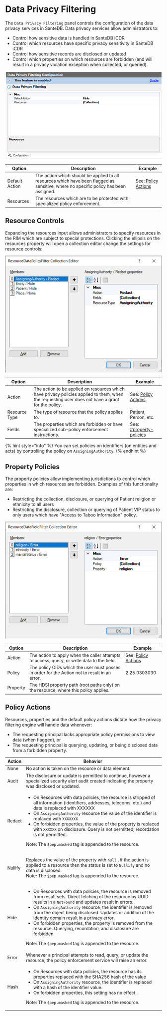 # Data Privacy Filtering

The `Data Privacy Filtering` panel controls the configuration of the data privacy services in SanteDB. Data privacy services allow administrators to:

* Control how sensitive data is handled in SanteDB iCDR
* Control which resources have specific privacy sensitivity in SanteDB iCDR
* Control how sensitive records are disclosed or updated
* Control which properties on which resources are forbidden (and will result in a privacy violation exception when collected, or queried).

![](<../../../../.gitbook/assets/image (439).png>)

| Option         | Description                                                                                                                           | Example                                                    |
| -------------- | ------------------------------------------------------------------------------------------------------------------------------------- | ---------------------------------------------------------- |
| Default Action | The action which should be applied to all resources which have been flagged as sensitive, where no specific policy has been assigned. | See: [Policy Actions](data-privacy-filtering.md#undefined) |
| Resources      | The resources which are to be protected with specialized policy enforcement.                                                          |                                                            |

## Resource Controls

Expanding the resources input allows administrators to specify resources in the RIM which are subject to special protections. Clicking the ellipsis on the resources property will open a collection editor change the settings for resource controls:

![](<../../../../.gitbook/assets/image (426).png>)

| Option        | Description                                                                                                                                       | Example                                                                          |
| ------------- | ------------------------------------------------------------------------------------------------------------------------------------------------- | -------------------------------------------------------------------------------- |
| Action        | The action to be applied on resources which have privacy policies applied to them, when the requesting user does not have a grant for the policy. | See: [Policy Actions](data-privacy-filtering.md#undefined)                       |
| Resource Type | The type of resource that the policy applies to.                                                                                                  | Patient, Person, etc.                                                            |
| Fields        | The properties which are forbidden or have specialized sub-policy enforcement instructions.                                                       | See: [#property-policies](data-privacy-filtering.md#property-policies "mention") |

{% hint style="info" %}
You can set policies on identifiers (on entities and acts) by controlling the policy on `AssigningAuthority`.
{% endhint %}

## Property Policies

The property policies allow implementing jurisdictions to control which properties in which resources are forbidden. Examples of this functionality are:

* Restricting the collection, disclosure, or querying of Patient religion or ethnicity to all users
* Restricting the disclosure, collection or querying of Patient VIP status to only users which have "Access to Taboo Information" policy.

![](<../../../../.gitbook/assets/image (442).png>)

| Option   | Description                                                                                   | Example                                                    |
| -------- | --------------------------------------------------------------------------------------------- | ---------------------------------------------------------- |
| Action   | The action to apply when the caller attempts to access, query, or write data to the field.    | See: [Policy Actions](data-privacy-filtering.md#undefined) |
| Policy   | The policy OIDs which the user must posses in order for the Action not to result in an error. | 2.25.0303030                                               |
| Property | The HDSI property path (root paths only) on the resource, where this policy applies.          |                                                            |

## Policy Actions

Resources, properties and the default policy actions dictate how the privacy filtering engine will handle data whenever:

* The requesting principal lacks appropriate policy permissions to view data (when flagged), or
* The requesting principal is querying, updating, or being disclosed data from a forbidden property.

| Action  | Behavior                                                                                                                                                                                                                                                                                                                                                                                                                                                                                                                                                                                                |
| ------- | ------------------------------------------------------------------------------------------------------------------------------------------------------------------------------------------------------------------------------------------------------------------------------------------------------------------------------------------------------------------------------------------------------------------------------------------------------------------------------------------------------------------------------------------------------------------------------------------------------- |
| None    | No action is taken on the resource or data element.                                                                                                                                                                                                                                                                                                                                                                                                                                                                                                                                                     |
| Audit   | The disclosure or update is permitted to continue, however a specialized security alert audit created indicating the property was disclosed or updated.                                                                                                                                                                                                                                                                                                                                                                                                                                                 |
| Redact  | <ul><li>On Resources with data policies, the resource is stripped of all information (identifiers, addresses, telecoms, etc.) and data is replaced with XXXXXX</li><li>On <code>AssigningAuthority</code> resource the value of the identifier is replaced with <code>XXXXXXX</code></li><li>On forbidden properties, the value of the property is replaced with <code>XXXXXX</code> on disclosure. Query is not permitted, recordation is not permitted.</li></ul><p>Note: The <code>$pep.masked</code> tag is appended to the resource.</p>                                                           |
| Nullify | <p>Replaces the value of the property with <code>null</code> , if the action is applied to a resource then the status is set to <code>Nullify</code> and no data is disclosed. <br>Note: The <code>$pep.masked</code> tag is appended to the resource.</p>                                                                                                                                                                                                                                                                                                                                              |
| Hide    | <ul><li>On Resources with data policies, the resource is removed from result sets. Direct fetching of the resource by UUID results in a <code>NotFound</code> and updates result in errors.</li><li>On <code>AssigningAuthority</code> resource, the identifier is removed from the object being disclosed. Updates or addition of the identity domain result in a privacy error.</li><li>On forbidden properties, the property is removed from the resource. Querying, recordation, and disclosure are forbidden. </li></ul><p>Note: The <code>$pep.masked</code> tag is appended to the resource.</p> |
| Error   | Whenever a principal attempts to read, query, or update the resource, the policy enforcement service will raise an error.                                                                                                                                                                                                                                                                                                                                                                                                                                                                               |
| Hash    | <ul><li>On Resources with data policies, the resource has its properties replaced with the SHA256 hash of the value</li><li>On <code>AssigningAuthority</code> resource, the identifier is replaced with a hash of the identifier value.</li><li>On forbidden properties, this setting has no effect.</li></ul><p>Note: The <code>$pep.masked</code> tag is appended to the resource.</p>                                                                                                                                                                                                               |
